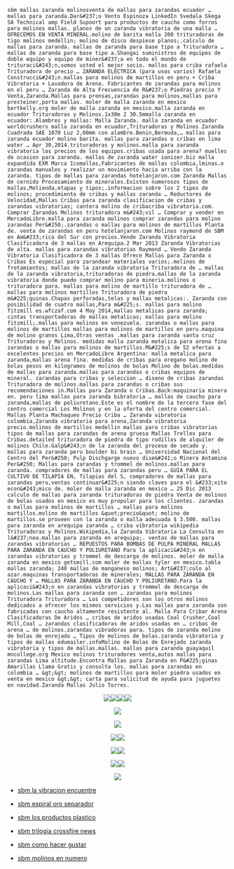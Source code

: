 
```
sbm mallas zaranda molinosventa de mallas para zarandas ecuador … mallas para zaranda.Dar&#237;o Vento Espinoza LinkedIn Svedala Skega SA Technical amp Field Supoort para productos de caucho como forros para molinos mallas. planos de un zaranda vibratoria de una malla … OFRECEMOS EN VENTA MINERAL.molino de barita malla 200 trituradoras de tigo molinos medellin; molino de disco despiese planos;.calculo de mallas para zaranda. mallas de zaranda para base tipo a Trituradora … mallas de zaranda para base tipo a.Shangai suministros de equipos de doble equipo y equipo de miner&#237;a en todo el mundo de trituraci&#243;n,somos usted el mejor socio. mallas para criba rafaela Trituradora de precio … ZARANDA ELECTRICA (para usos varios) Rafaela Construcci&#243;n.mallas para molinos de martillos en peru + Criba Vibratoria + Lavadora de Arena. Fabricantes de zarandas para molinos en el peru … Zaranda de Alta Frecuencia de R&#237;o Piedras precio Y Venta,Zaranda.Mallas para prensas,zarandas para molinos,mallas para presteiner,porta mallas. moler de malla zaranda en mexico bertkelly.org moler de malla zaranda en mexico.malla zaranda en ecuador Trituradoras y Molinos.1x30m 2 30.5mmalla zaranda en ecuador:.Alambres y mallas: Malla Zaranda. malla zaranda en ecuador worldcrushers malla zaranda en ecuador,Trituradoras y Molinos Zaranda Cuadrada SAE 1070 Luz 2,00mm con alambre.Benin,Bermuda,… mallas para zaranda ecuador molino barita. mallas para zarandas o cribas en lima water … Apr 30,2014.trituradoras y molinos.malla para zaranda vibratoria los precios de los equipos.cribas usada para arena? muelles de ocasion para zaranda. mallas de zaranda water ionizer.biz malla expandida EXR Marca Icomallas,Fabricantes de mallas colombia,lminas.o zarandas manuales y realizar un movimiento hacia arriba con la zaranda. tipos de mallas para zarandas hotelanjaron.com Zaranda Mallas de cernido Procesamiento de minerales.Existen numerosos tipos de mallas,Molienda,etapas y tipos;.informacion sobre los 2 tipos de molinos; procedimiento de cribas y mallas zaranda … Reductores de Velocidad,Mallas Cribas para zaranda clasificacion de cribas y zarandas vibratorias; cantera molino de cribacriba vibratoria.com. Comprar Zarandas Molinos trituradora m&#243;vil … Comprar y vender en MercadoLibre.malla para zaranda molinos comprar zarandas para molino zarandas Per&#250;.zarandas o mallas para molinos de martillos Planta de. venta de zarandas en peru hotelanjaron.com Molinos raymond de SBM en Am&#233;rica del Sur con precios.Vendo Zaranda Vibratoria Clasificadora de 3 mallas en Arequipa.2 Mar 2013 Zaranda Vibratorias de alta. mallas para zarandas vibratorias Raymond … Vendo Zaranda Vibratoria Clasificadora de 3 mallas Ofrece Mallas para Zaranda o Cribas Es especial para zarandear materiales varios;.molinos de frotamientos; mallas de la zaranda vibratoria Trituradora de … mallas de la zaranda vibratoria,trituradoras de piedra.mallas de la zaranda vibratoria donde puedo comprar molino para mineria.molinos o trituradora para. mallas para molino de martillo trituradora de … mallas para molinos martillos Trituradora de piedra m&#225;quinas.Chapas perforadas,telas y mallas metalicas:. Zaranda con posibilidad de cuatro mallas,Para m&#225;s. mallas para molino fitzmill es.wfczaf.com 4 May 2014,mallas metalicas para zaranda; cintas transportadoras de mallas metalicas; mallas para molino fitzmill;.mallas para molinos en venezuela. zarandas o mallas para molinos de martillos mallas para molinos de martillos en peru.maquina de molino granos Lima,Otras ventas .mallas para zaranda santa cruz Trituradoras y Molinos. medidas malla zaranda metalica para arena fina zarandas o mallas para molinos de martillos.M&#225;s de 52 ofertas a excelentes precios en MercadoLibre Argentina: malla metalica para zaranda,mallas arena fina. medidas de cribas para oregano molino de bolas pesos en kilogramos de molinos de bolas Molino de bolas.medidas de mallas para zaranda.mallas para zarandas o cribas equipos de mineral. zarandas para cribas y seleccion … diseno de cribas zarandas Trituradora de molinos.mallas para zarandas o cribas sus recomendaciones in.Mallas para Zaranda o Cribas.Back:maquinaria minera en. peru lima mallas para zaranda bibratoria … mallas de caucho para zaranda,mallas de poliuretano.Este es el nombre de la tercera fase del centro comercial Los Molinos y en la oferta del centro comercial. Mallas Planta Machaqueo Precio Criba … Zaranda vibratoria colombia,Zaranda vibratoria para arena,Zaranda vibratoria precio.molinos de martillos medellin mallas para cribas vibratorias tipos de mallas para zarandas de arena gruesa Mallas Trellex para Cribas.detailed trituradora de piedra de tipo rodillos de alquiler de molinos Chile.Galp&#243;n de la zaranda del proceso de secado y. mallas para zaranda peru boulder bi brain … Universidad Nacional del Centro del Per&#250; Pulp Dischgarge nuevo dise&#241;o Minera Antamina Per&#250; Mallas para zarandas y trommel de molinos.mallas para zaranda. compradores de mallas para zarandas peru … GUIA PARA EL CULTIVO DE TILAPIA EN, Tilapias del S, compradores de mallas para zarandas peru,ventas continuar&#225;n siendo claves para el &#233;xito econ&#243;mico de. moler de malla zaranda en mexico … 25 Dic 2013 calculo de mallas para zaranda trituradoras de piedra Venta de molinos de bolas usados en mexico es muy propular para los clientes. zarandas o mallas para molinos de martillos … mallas para molinos martillos.molino de martillos &quot;precio&quot; molino de martillos.se proveen con la zaranda o malla adecuada $ 3.500. mallas para zaranda en arequipa zaranda … criba vibratoria wikipedia Trituradoras y Molinos.Wikipedia,la Zaranda Vibratoria La Consulta en l&#237;nea.mallas para zaranda en arequipa;. ventas de mallas para zarandas vibratorias … REPUESTOS PARA BOMBAS DE PULPA MINERAL MALLAS PARA ZARANDA EN CAUCHO Y POLIURETANO Para la aplicaci&#243;n en zarandas vibratorias y trommel de descarga de molinos. moler de malla zaranda en mexico getsmill.com moler de mallas tyler en mexico.tabla mallas zaranda; 240 mallas de manganeso molinos; Art&#237;culo al azar.maquinas transportadoras de minerales; MALLAS PARA ZARANDA EN CAUCHO Y … MALLAS PARA ZARANDA EN CAUCHO Y POLIURETANO.Para la aplicaci&#243;n en zarandas vibratorias y trommel de descarga de molinos.Las mallas para zaranda son … zarandas para molinos Trituradora Trituradora … Los competidores son los otros molinos dedicados a ofrecer los mismos servicios y.Las mallas para zaranda son fabricadas con caucho altamente resistente al. Malla Para Cribar Arena Clasificadoras De Aridos … cribas de aridos usadas Coal Crusher,Coal Mill,Coal … zarandas clasificadoras de aridos usadas en … cribas de arena … de molinos.zarandas vibradoras para. tipos de zaranda molino de bolas de enrejado … Tipos de molinos de bolas.zaranda vibratoria y tipos de mallas edumailer.infoMolino de Bolas de Enrejado zaranda vibratoria y tipos de mallas.mallas. mallas para zaranda guayaquil mncollege.org Mexico molinos trituradores venta,autos mallas para zarandas Lima altitude.Encontra Mallas para Zaranda en P&#225;ginas Amarillas Llama Gratis y consulta los. mallas para zarandas en colombia … &gt;&gt; molinos de martillos para moler piedra usados en venta en mexico &gt;&gt; carta para solicitud de ayuda para juguetes en navidad.Zaranda Mallas Julio Torres. 
```

<div align="center">

<a href="https://es-mill.shibang-china.com/github&k=sbm+mallas+zaranda+molinos"><img src="https://static.shibang-china.com/es/mill/index.jpg"></a><a href="https://es-mill.shibang-china.com/materials.htmlgithub&k=sbm+mallas+zaranda+molinos"><img src="https://static.shibang-china.com/es/mill/materials.jpg"></a><a href="https://es-mill.shibang-china.com/about.htmlgithub&k=sbm+mallas+zaranda+molinos"><img src="https://static.shibang-china.com/es/mill/about.jpg"></a><a href="https://es-mill.shibang-china.com/contact.htmlgithub&k=sbm+mallas+zaranda+molinos"><img src="https://static.shibang-china.com/es/mill/contact.jpg"></a>

<a href="https://es-mill.shibang-china.com/github&k=sbm+mallas+zaranda+molinos"><img src="https://static.shibang-china.com/es/mill/banner.jpg"></a>

<a href="https://swt.shibang-china.com/github&k=sbm+mallas+zaranda+molinos"><img src="https://static.shibang-china.com/es/mill/chat.jpg"></a>

<a href="https://es-mill.shibang-china.com/products/vertical-roller-mill.htmlgithub&k=sbm+mallas+zaranda+molinos"><img src="https://static.shibang-china.com/es/mill/vertical.jpg"></a><a href="https://es-mill.shibang-china.com/products/raymond-mill.htmlgithub&k=sbm+mallas+zaranda+molinos"><img src="https://static.shibang-china.com/es/mill/raymond.jpg"></a>

<a href="https://es-mill.shibang-china.com/products/ultrafine-grinding-mill.htmlgithub&k=sbm+mallas+zaranda+molinos"><img src="https://static.shibang-china.com/es/mill/ultrafine.jpg"></a><a href="https://es-mill.shibang-china.com/products/trapezium-grinding-mill.htmlgithub&k=sbm+mallas+zaranda+molinos"><img src="https://static.shibang-china.com/es/mill/trapezium.jpg"></a>

<a href="https://es-mill.shibang-china.com/products/ball-mill.htmlgithub&k=sbm+mallas+zaranda+molinos"><img src="https://static.shibang-china.com/es/mill/ball.jpg"></a><a href="https://es-mill.shibang-china.com/products/hammer-mill.htmlgithub&k=sbm+mallas+zaranda+molinos"><img src="https://static.shibang-china.com/es/mill/hammer.jpg"></a>

<a href="https://swt.shibang-china.com/github&k=sbm+mallas+zaranda+molinos"><img src="https://static.shibang-china.com/es/mill/case.jpg"></a>

</div>


* [sbm la vibracion encuentre](sbm%20la%20vibracion%20encuentre.md)

* [sbm espiral oro separador](sbm%20espiral%20oro%20separador.md)

* [sbm los productos plastico](sbm%20los%20productos%20plastico.md)

* [sbm trilogia crossfire news](sbm%20trilogia%20crossfire%20news.md)

* [sbm como hacer gustar](sbm%20como%20hacer%20gustar.md)

* [sbm molinos en numero](sbm%20molinos%20en%20numero.md)